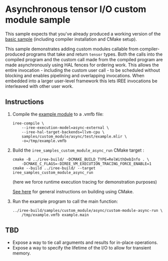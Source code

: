 # Asynchronous tensor I/O custom module sample

This sample expects that you've already produced a working version of the
[basic sample](/samples/custom_module/basic/) (including compiler installation
and CMake setup).

This sample demonstrates adding custom modules callable from compiler-produced
programs that take and return `tensor` types. Both the calls into the compiled
program and the custom call made from the compiled program are made
asynchronously using HAL fences for ordering work. This allows the entire
invocation - including the custom user call - to be scheduled without blocking
and enables pipelining and overlapping invocations. When embedded into a larger
user-level framework this lets IREE invocations be interleaved with other user
work.

## Instructions

1. Compile the [example module](./test/example.mlir) to a .vmfb file:

    ```
    iree-compile \
        --iree-execution-model=async-external \
        --iree-hal-target-backends=llvm-cpu \
        samples/custom_module/async/test/example.mlir \
        -o=/tmp/example.vmfb
    ```

2. Build the `iree_samples_custom_module_async_run` CMake target :

    ```
    cmake -B ../iree-build/ -DCMAKE_BUILD_TYPE=RelWithDebInfo . \
        -DCMAKE_C_FLAGS=-DIREE_VM_EXECUTION_TRACING_FORCE_ENABLE=1
    cmake --build ../iree-build/ --target iree_samples_custom_module_async_run
    ```
    (here we force runtime execution tracing for demonstration purposes)

    [See here](https://www.iree.dev/building-from-source/getting-started/)
    for general instructions on building using CMake.

3. Run the example program to call the main function:

   ```
   ../iree-build/samples/custom_module/async/custom-module-async-run \
       /tmp/example.vmfb example.main
   ```

## TBD

* Expose a way to tie call arguments and results for in-place operations.
* Expose a way to specify the lifetime of the I/O to allow for transient memory.

